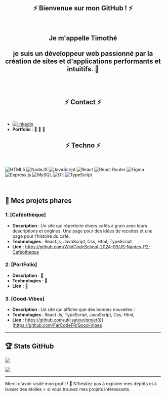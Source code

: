 <section><h1 align="center">⚡️ Bienvenue sur mon GitHub ! ⚡️</h1> </br><h2 align="center">Je m'appelle Timothé </br></br>je suis un développeur web passionné par la création de sites et d'applications performants et intuitifs.  🚀</br></br></br></h2></section>
                 
<h2 align="center">⚡️ Contact ⚡️</br></br></h2>

- [![linkedin](https://img.shields.io/badge/linkedin-0A66C2?style=for-the-badge&logo=linkedin&logoColor=white)](www.linkedin.com/in/timothé-renard-a686072b4/)
- **Portfolio** : 🚧 🚧 🚧 
<h2 align='center'>⚡️ Techno ⚡️</h2></br>

![HTML5](https://img.shields.io/badge/html5-%23E34F26.svg?style=for-the-badge&logo=html5&logoColor=white) ![NodeJS](https://img.shields.io/badge/node.js-6DA55F?style=for-the-badge&logo=node.js&logoColor=white) ![JavaScript](https://img.shields.io/badge/javascript-%23323330.svg?style=for-the-badge&logo=javascript&logoColor=%23F7DF1E) ![React](https://img.shields.io/badge/react-%2320232a.svg?style=for-the-badge&logo=react&logoColor=%2361DAFB) ![React Router](https://img.shields.io/badge/React_Router-CA4245?style=for-the-badge&logo=react-router&logoColor=white) ![Figma](https://img.shields.io/badge/figma-%23F24E1E.svg?style=for-the-badge&logo=figma&logoColor=white) ![Express.js](https://img.shields.io/badge/express.js-%23404d59.svg?style=for-the-badge&logo=express&logoColor=%2361DAFB) ![MySQL](https://img.shields.io/badge/mysql-4479A1.svg?style=for-the-badge&logo=mysql&logoColor=white) ![Git](https://img.shields.io/badge/git-%23F05033.svg?style=for-the-badge&logo=git&logoColor=white) ![TypeScript](https://img.shields.io/badge/typescript-%23007ACC.svg?style=for-the-badge&logo=typescript&logoColor=white) </br></br></br>



## 📂 Mes projets phares

### 1. **[Caféothèque]**
   - **Description** : Un site qui répertorie divers cafés à grain avec leurs descriptions et origines. Une page pour des idées de recettes et une page pour l'histoire du café.
   - **Technologies** : React.js, JavaScript, Css, Html, TypeScript
   - **Lien** : https://github.com/WildCodeSchool-2024-09/JS-Nantes-P2-Cafeotheque

### 2. **[PortFolio]**
   - **Description** : 🚧 
   - **Technologies** : 🚧 
   - **Lien** : 🚧 

### 3. **[Good-Vibes]**
   - **Description** : Un site qui affiche que des bonnes nouvelles !
   - **Technologies** : React Js, TypeScript, JavaScript, Css, Html, 
   - **Lien** : https://github.com/utilisateur/projet3)](https://github.com/FarCodeFR/Good-Vibes

---

## 🏆 Stats GitHub

![](https://github-readme-streak-stats.herokuapp.com/?user=FarCodeFR&theme=transparent&hide_border=false)<br/>

![](https://github-readme-stats.vercel.app/api/top-langs/?username=FarCodeFR&theme=transparent&hide_border=false&include_all_commits=true&count_private=false&layout=compact)

---

Merci d'avoir visité mon profil ! 🌟 N'hésitez pas à explorer mes dépôts et à laisser des étoiles ⭐ si vous trouvez mes projets intéressants.
